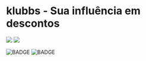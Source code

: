# klubbs - Sua influência em descontos

![](https://img.shields.io/badge/TypeScript-007ACC?style=for-the-badge&logo=typescript&logoColor=white) ![](https://img.shields.io/badge/React_Native-20232A?style=for-the-badge&logo=react&logoColor=61DAFB)

![BADGE](https://github.com/klubbs/app-user/actions/workflows/ios-production.yml/badge.svg)
![BADGE](https://github.com/klubbs/app-user/actions/workflows/android-production.yml/badge.svg)
